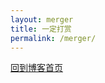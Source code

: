 ```yaml
---
layout: merger
title: 一定打赏
permalink: /merger/
---
```

<a href="https://www.fringe.icu/" target="_blank">回到博客首页</a>
